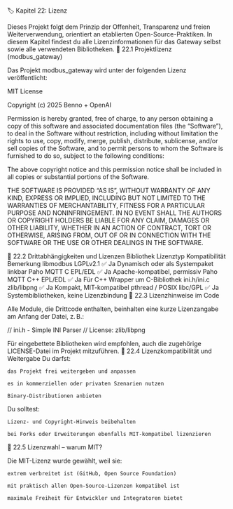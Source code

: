 🏷️ Kapitel 22: Lizenz

Dieses Projekt folgt dem Prinzip der Offenheit, Transparenz und freien Weiterverwendung, orientiert an etablierten Open-Source-Praktiken. In diesem Kapitel findest du alle Lizenzinformationen für das Gateway selbst sowie alle verwendeten Bibliotheken.
📘 22.1 Projektlizenz (modbus_gateway)

Das Projekt modbus_gateway wird unter der folgenden Lizenz veröffentlicht:

MIT License

Copyright (c) 2025 Benno + OpenAI

Permission is hereby granted, free of charge, to any person obtaining a copy
of this software and associated documentation files (the “Software”), to deal
in the Software without restriction, including without limitation the rights
to use, copy, modify, merge, publish, distribute, sublicense, and/or sell
copies of the Software, and to permit persons to whom the Software is
furnished to do so, subject to the following conditions:

The above copyright notice and this permission notice shall be included in all
copies or substantial portions of the Software.

THE SOFTWARE IS PROVIDED “AS IS”, WITHOUT WARRANTY OF ANY KIND, EXPRESS OR
IMPLIED, INCLUDING BUT NOT LIMITED TO THE WARRANTIES OF MERCHANTABILITY,
FITNESS FOR A PARTICULAR PURPOSE AND NONINFRINGEMENT. IN NO EVENT SHALL THE
AUTHORS OR COPYRIGHT HOLDERS BE LIABLE FOR ANY CLAIM, DAMAGES OR OTHER
LIABILITY, WHETHER IN AN ACTION OF CONTRACT, TORT OR OTHERWISE, ARISING FROM,
OUT OF OR IN CONNECTION WITH THE SOFTWARE OR THE USE OR OTHER DEALINGS IN THE
SOFTWARE.

🧩 22.2 Drittabhängigkeiten und Lizenzen
Bibliothek	Lizenztyp	Kompatibilität	Bemerkung
libmodbus	LGPLv2.1	✅ Ja	Dynamisch oder als Systempaket linkbar
Paho MQTT C	EPL/EDL	✅ Ja	Apache-kompatibel, permissiv
Paho MQTT C++	EPL/EDL	✅ Ja	Für C++ Wrapper um C-Bibliothek
ini.h/ini.c	zlib/libpng	✅ Ja	Kompakt, MIT-kompatibel
pthread / POSIX	libc/GPL	✅ Ja	Systembibliotheken, keine Lizenzbindung
🔄 22.3 Lizenzhinweise im Code

Alle Module, die Drittcode enthalten, beinhalten eine kurze Lizenzangabe am Anfang der Datei, z. B.:

// ini.h - Simple INI Parser
// License: zlib/libpng

Für eingebettete Bibliotheken wird empfohlen, auch die zugehörige LICENSE-Datei im Projekt mitzuführen.
📄 22.4 Lizenzkompatibilität und Weitergabe
Du darfst:

    das Projekt frei weitergeben und anpassen

    es in kommerziellen oder privaten Szenarien nutzen

    Binary-Distributionen anbieten

Du solltest:

    Lizenz- und Copyright-Hinweis beibehalten

    bei Forks oder Erweiterungen ebenfalls MIT-kompatibel lizenzieren

🧠 22.5 Lizenzwahl – warum MIT?

Die MIT-Lizenz wurde gewählt, weil sie:

    extrem verbreitet ist (GitHub, Open Source Foundation)

    mit praktisch allen Open-Source-Lizenzen kompatibel ist

    maximale Freiheit für Entwickler und Integratoren bietet

